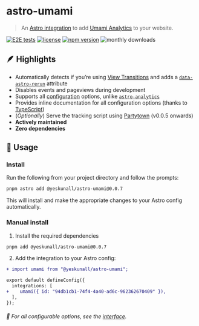# astro-umami

> An [Astro integration](https://docs.astro.build/en/guides/integrations-guide/) to add [Umami Analytics](https://umami.is/) to your website.

[![E2E tests](https://github.com/yeskunall/astro-umami/actions/workflows/test.yml/badge.svg?branch=main)](https://github.com/yeskunall/astro-umami/actions/workflows/test.yml)
[![license](https://img.shields.io/badge/license-MIT-blue.svg)](https://github.com/yeskunall/astro-umami/blob/main/license)
[![npm version](https://badge.fury.io/js/@yeskunall%2Fastro-umami.svg)](https://badge.fury.io/js/@yeskunall%2Fastro-umami)
![monthly downloads](https://img.shields.io/npm/dm/@yeskunall/astro-umami.svg?logo=npm)

## 🪶 Highlights

- Automatically detects if you’re using [View Transitions](https://docs.astro.build/en/guides/view-transitions/) and adds a [`data-astro-rerun`](https://docs.astro.build/en/guides/view-transitions/#data-astro-rerun) attribute
- Disables events and pageviews during development
- Supports all [configuration](https://umami.is/docs/tracker-configuration) options, unlike [`astro-analytics`](https://github.com/Destiner/astro-analytics)
- Provides inline documentation for all configuration options (thanks to [TypeScript](https://github.com/yeskunall/astro-umami/blob/main/packages/astro-umami/src/index.ts#L7))
- (_Optionally_) Serve the tracking script using [Partytown](https://partytown.qwik.dev/) (v0.0.5 onwards)
- **Actively maintained**
- **Zero dependencies**

## 🍛 Usage

### Install

Run the following from your project directory and follow the prompts:

```sh
pnpm astro add @yeskunall/astro-umami@0.0.7
```

This will install and make the appropriate changes to your Astro config automatically.

### Manual install

1. Install the required dependencies

```sh
pnpm add @yeskunall/astro-umami@0.0.7
```

2. Add the integration to your Astro config:

```diff
+ import umami from "@yeskunall/astro-umami";

export default defineConfig({
  integrations: [
+    umami({ id: "94db1cb1-74f4-4a40-ad6c-962362670409" }),
  ],
});
```

###### 📖 For all configurable options, see the [interface](https://github.com/yeskunall/astro-umami/blob/main/packages/astro-umami/src/index.ts#L7).
